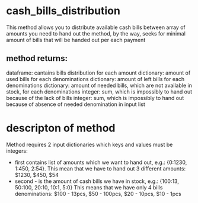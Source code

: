 # cash_bills_distribution
This method allows you to distribute available cash bills between array of amounts you need to hand out
the method, by the way, seeks for minimal amount of bills that will be handed out per each payment

## method returns:
dataframe: cantains bills distribution for each amount
dictionary: amount of used bills for each denominations 
dictionary: amount of left bills for each denominations 
dictionary: amount of needed bills, which are not available in stock, for each denominations 
integer: sum, which is impossibly to hand out because of the lack of bills
integer: sum, which is impossibly to hand out because of absence of needed denomination in input list

# descripton of method
Method requires 2 input dictionaries which keys and values must be integers: 
- first contains list of amounts which we want to hand out, e.g.: {0:1230, 1:450, 2:54}.
This mean that we have to hand out 3 different amounts: $1230, $450, $54
- second - is the amount of cash bills we have in stock, e.g.: {100:13, 50:100, 20:10, 10:1, 5:0}
This means that we have only 4 bills denominations: $100 - 13pcs, $50 - 100pcs, $20 - 10pcs, $10 - 1pcs
